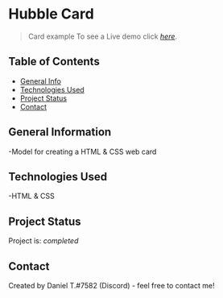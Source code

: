 # Hubble Card

> Card example
> To see a Live demo click [_here_](https://danieltrandafir.github.io/Hubble-Card/). <!-- If you have the project hosted somewhere, include the link here. -->

## Table of Contents

* [General Info](#general-information)
* [Technologies Used](#technologies-used)
* [Project Status](#project-status)
* [Contact](#contact)

## General Information

-Model for creating a HTML & CSS web card

## Technologies Used

-HTML & CSS

## Project Status

Project is: _completed_

## Contact

Created by Daniel T.#7582 (Discord) - feel free to contact me!
